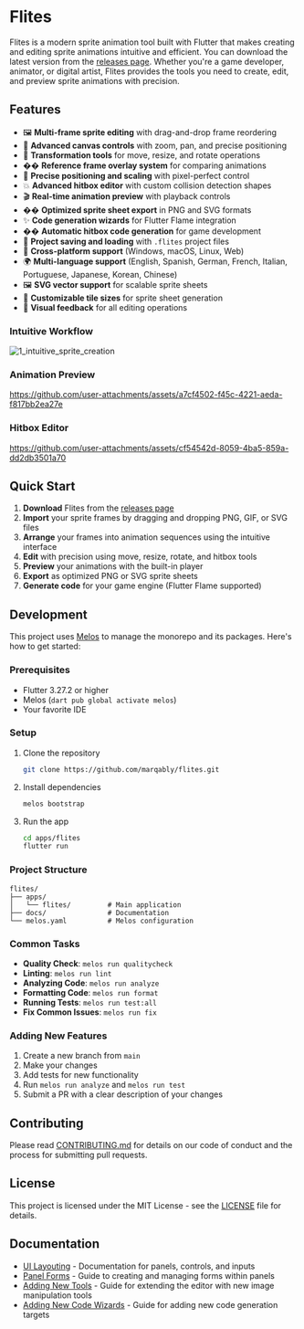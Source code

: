 # Flites

Flites is a modern sprite animation tool built with Flutter that makes creating and editing sprite animations intuitive and efficient. You can download the latest version from the [releases page](https://github.com/marqably/flites/releases). Whether you're a game developer, animator, or digital artist, Flites provides the tools you need to create, edit, and preview sprite animations with precision.

## Features

- 🖼️ **Multi-frame sprite editing** with drag-and-drop frame reordering
- 🎨 **Advanced canvas controls** with zoom, pan, and precise positioning
- 🔄 **Transformation tools** for move, resize, and rotate operations
- ��️ **Reference frame overlay system** for comparing animations
- 🎯 **Precise positioning and scaling** with pixel-perfect control
- 💥 **Advanced hitbox editor** with custom collision detection shapes
- 🎬 **Real-time animation preview** with playback controls
- �� **Optimized sprite sheet export** in PNG and SVG formats
- ✨ **Code generation wizards** for Flutter Flame integration
- �� **Automatic hitbox code generation** for game development
- 💾 **Project saving and loading** with `.flites` project files
- 📱 **Cross-platform support** (Windows, macOS, Linux, Web)
- 🌍 **Multi-language support** (English, Spanish, German, French, Italian, Portuguese, Japanese, Korean, Chinese)
- 🖼️ **SVG vector support** for scalable sprite sheets
- 📐 **Customizable tile sizes** for sprite sheet generation
- 🎨 **Visual feedback** for all editing operations


### Intuitive Workflow
![1_intuitive_sprite_creation](https://github.com/user-attachments/assets/bdd1fdd8-4947-4d9c-88a7-371d48b559e0)

### Animation Preview
https://github.com/user-attachments/assets/a7cf4502-f45c-4221-aeda-f817bb2ea27e

### Hitbox Editor
https://github.com/user-attachments/assets/cf54542d-8059-4ba5-859a-dd2db3501a70

## Quick Start

1. **Download** Flites from the [releases page](https://github.com/marqably/flites/releases)
2. **Import** your sprite frames by dragging and dropping PNG, GIF, or SVG files
3. **Arrange** your frames into animation sequences using the intuitive interface
4. **Edit** with precision using move, resize, rotate, and hitbox tools
5. **Preview** your animations with the built-in player
6. **Export** as optimized PNG or SVG sprite sheets
7. **Generate code** for your game engine (Flutter Flame supported)

## Development

This project uses [Melos](https://melos.invertase.dev/) to manage the monorepo and its packages. Here's how to get started:

### Prerequisites

- Flutter 3.27.2 or higher
- Melos (`dart pub global activate melos`)
- Your favorite IDE

### Setup

1. Clone the repository

    ```bash
    git clone https://github.com/marqably/flites.git
    ```

2. Install dependencies

    ```bash
    melos bootstrap
    ```

3. Run the app

    ```bash
    cd apps/flites
    flutter run
    ```

### Project Structure

```text
flites/
├── apps/
│   └── flites/         # Main application
├── docs/               # Documentation
└── melos.yaml          # Melos configuration
```

### Common Tasks

- **Quality Check**: `melos run qualitycheck`
- **Linting**: `melos run lint`
- **Analyzing Code**: `melos run analyze`
- **Formatting Code**: `melos run format`
- **Running Tests**: `melos run test:all`
- **Fix Common Issues**: `melos run fix`

### Adding New Features

1. Create a new branch from `main`
2. Make your changes
3. Add tests for new functionality
4. Run `melos run analyze` and `melos run test`
5. Submit a PR with a clear description of your changes

## Contributing

Please read [CONTRIBUTING.md](CONTRIBUTING.md) for details on our code of conduct and the process for submitting pull requests.

## License

This project is licensed under the MIT License - see the [LICENSE](LICENSE) file for details.

## Documentation

- [UI Layouting](docs/ui-layouting.md) - Documentation for panels, controls, and inputs
- [Panel Forms](docs/panel-forms.md) - Guide to creating and managing forms within panels
- [Adding New Tools](docs/adding_new_tools.md) - Guide for extending the editor with new image manipulation tools
- [Adding New Code Wizards](docs/adding_new_code_wizards.md) - Guide for adding new code generation targets
